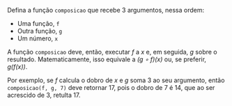 Defina a função `composicao` que recebe 3 argumentos, nessa ordem:

* Uma função, `f`
* Outra função, `g`
* Um número, `x`

A função `composicao` deve, então, executar _f_ a _x_ e, em seguida, _g_  sobre o resultado. Matematicamente, isso equivale a _(g ∘ f)(x)_ ou, se preferir, _g(f(x))_.

Por exemplo, se _f_ calcula o dobro de _x_ e _g_ soma 3 ao seu argumento, então `composicao(f, g, 7)` deve retornar 17, pois o dobro de 7 é 14, que ao ser acrescido de 3, retulta 17.
